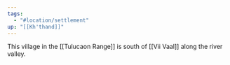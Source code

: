 ```yaml
---
tags:
  - "#location/settlement"
up: "[[Kh'thand]]"
---
```

This village in the [[Tulucaon Range]] is south of [[Vii Vaal]] along the river valley. 